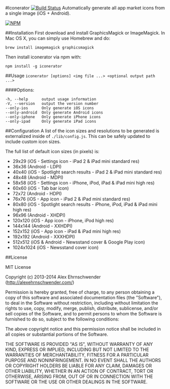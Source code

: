#Iconerator [![Build Status](https://secure.travis-ci.org/alexanderscott/iconerator.png)](http://travis-ci.org/alexanderscott/iconerator)
Automatically generate all app market icons from a single image (iOS + Android).

[![NPM](https://nodei.co/npm/iconerator.png?downloads=true)](https://nodei.co/npm/iconerator/)


##Installation
First download and install GraphicsMagick or ImageMagick. In Mac OS X, you can simply use Homebrew and do:

`brew install imagemagick graphicsmagick`


Then install iconerator via npm with:

`npm install -g iconerator`


##Usage
`iconerator [options] <img file ...> <optional output path ...>`


  
####Options:

    -h, --help      output usage information
    -V, --version   output the version number
    --only-ios      Only generate iOS icons
    --only-android  Only generate Android icons
    --only-iphone   Only generate iPhone icons
    --only-ipad     Only generate iPad icons
    
    
##Configuration
A list of the icon sizes and resolutions to be generated is externalized inside of `./lib/config.js`.  This can be safely updated to include custom icon sizes.

The full list of default icon sizes (in pixels) is:

*  29x29 (iOS - Settings icon - iPad 2 & iPad mini standard res)
*  36x36 (Android - LDPI)
*  40x40 (iOS - Spotlight search results - iPad 2 & iPad mini standard res)
*  48x48 (Android - MDPI)
*  58x58 (iOS - Settings icon - iPhone, iPod, iPad & iPad mini high res)
*  60x60 (iOS - Tab bar icon)
*  72x72 (Android - HDPI)
*  76x76 (iOS - App icon - iPad 2 & iPad mini standard res)
*  80x80 (iOS - Spotlight search results - iPhone, iPod, iPad & iPad mini high res)
*  96x96 (Android - XHDPI)
*  120x120 (iOS - App icon - iPhone, iPod high res)
*  144x144 (Android - XXHDPI)
*  152x152 (iOS - App icon - iPad & iPad mini high res)
*  192x192 (Android - XXXHDPI)
*  512x512 (iOS & Android - Newsstand cover & Google Play icon)
*  1024x1024 (iOS - Newsstand cover icon)
    

##License

MIT License

Copyright (c) 2013-2014 Alex Ehrnschwender (http://alexehrnschwender.com/)

Permission is hereby granted, free of charge, to any person obtaining
a copy of this software and associated documentation files (the
"Software"), to deal in the Software without restriction, including
without limitation the rights to use, copy, modify, merge, publish,
distribute, sublicense, and/or sell copies of the Software, and to
permit persons to whom the Software is furnished to do so, subject to
the following conditions:

The above copyright notice and this permission notice shall be
included in all copies or substantial portions of the Software.

THE SOFTWARE IS PROVIDED "AS IS", WITHOUT WARRANTY OF ANY KIND,
EXPRESS OR IMPLIED, INCLUDING BUT NOT LIMITED TO THE WARRANTIES OF
MERCHANTABILITY, FITNESS FOR A PARTICULAR PURPOSE AND
NONINFRINGEMENT. IN NO EVENT SHALL THE AUTHORS OR COPYRIGHT HOLDERS BE
LIABLE FOR ANY CLAIM, DAMAGES OR OTHER LIABILITY, WHETHER IN AN ACTION
OF CONTRACT, TORT OR OTHERWISE, ARISING FROM, OUT OF OR IN CONNECTION
WITH THE SOFTWARE OR THE USE OR OTHER DEALINGS IN THE SOFTWARE.